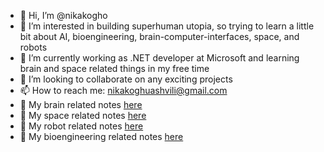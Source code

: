 - 👋 Hi, I’m @nikakogho
- 👀 I’m interested in building superhuman utopia, so trying to learn a little bit about AI, bioengineering, brain-computer-interfaces, space, and robots
- 🌱 I’m currently working as .NET developer at Microsoft and learning brain and space related things in my free time
- 💞️ I’m looking to collaborate on any exciting projects
- 📫 How to reach me: nikakoghuashvili@gmail.com
- 🧠 My brain related notes [here](https://publish.obsidian.md/nikakogho-neuroscience)
- 🚀 My space related notes [here](https://publish.obsidian.md/nikakogho-space)
- 🤖 My robot related notes [here](https://publish.obsidian.md/nikakogho-robots)
- 🧬 My bioengineering related notes [here](https://publish.obsidian.md/nikakogho-bioengineering)

